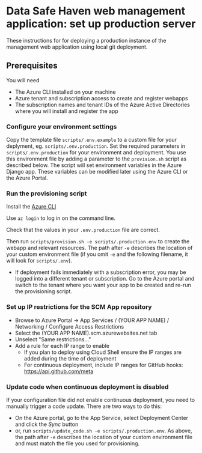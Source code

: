 # Data Safe Haven web management application: set up production server

These instructions for for deploying a production instance of the management web application using local git deployment.


## Prerequisites

You will need

 * The Azure CLI installed on your machine
 * Azure tenant and subscription access to create and register webapps
 * The subscription names and tenant IDs of the Azure Active Directories where you will install and register the app


### Configure your environment settings

Copy the template file `scripts/.env.example` to a custom file for your deplyment, eg. `scripts/.env.production`. Set the required parameters in `scripts/.env.production` for your environment and deployment.
You use this environment file by adding a parameter to the `provision.sh` script as described below. The script will set environment variables
in the Azure Django app. These variables can be modified later using the Azure CLI or the Azure Portal.


### Run the provisioning script

Install the [Azure CLI](https://docs.microsoft.com/en-us/cli/azure/install-azure-cli?view=azure-cli-latest)

Use `az login` to log in on the command line.

Check that the values in your `.env.production` file are correct.

Then run `scripts/provision.sh -e scripts/.production.env` to create the webapp and relevant resources.
The path after `-e` describes the location of your custom environment file (if you omit `-e` and the following filename, it will look for `scripts/.env`).


* If deployment fails immediately with a subscription error, you may be logged into a different tenant or subscription.
   Go to the Azure portal and switch to the tenant where you want your app to be created and re-run the provisioning script.



### Set up IP restrictions for the SCM App repository

* Browse to Azure Portal -> App Services / (YOUR APP NAME) / Networking / Configure Access Restrictions
* Select the (YOUR APP NAME).scm.azurewebsites.net tab
* Unselect "Same restrictions..."
* Add a rule for each IP range to enable
  * If you plan to deploy using Cloud Shell ensure the IP ranges are added during the time of deployment
  * For continuous deployment, include IP ranges for GitHub hooks: https://api.github.com/meta

### Update code when continuous deployment is disabled

If your configuration file did not enable continuous deployment, you need to manually trigger a code update.
There are two ways to do this:
 * On the Azure portal, go to the App Service, select Deployment Center and click the *Sync* button 
 * or, run `scripts/update_code.sh -e scripts/.production.env`.
As above, the path after `-e` describes the location of your custom environment file and must match the file you used for provisioning.

